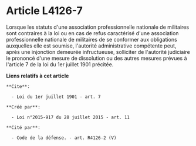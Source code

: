 # Article L4126-7

Lorsque les statuts d'une association professionnelle nationale de militaires sont contraires à la loi ou en cas de refus
caractérisé d'une association professionnelle nationale de militaires de se conformer aux obligations auxquelles elle est
soumise, l'autorité administrative compétente peut, après une injonction demeurée infructueuse, solliciter de l'autorité
judiciaire le prononcé d'une mesure de dissolution ou des autres mesures prévues à l'article 7 de la loi du 1er juillet 1901
précitée.

**Liens relatifs à cet article**

	**Cite**:

	  - Loi du 1er juillet 1901 - art. 7

	**Créé par**:

	  - Loi n°2015-917 du 28 juillet 2015 - art. 11

	**Cité par**:

	  - Code de la défense. - art. R4126-2 (V)
